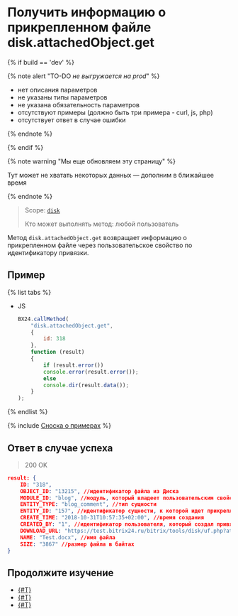 # Получить информацию о прикрепленном файле disk.attachedObject.get

{% if build == 'dev' %}

{% note alert "TO-DO _не выгружается на prod_" %}

- нет описания параметров
- не указаны типы параметров
- не указана обязательность параметров
- отсутствуют примеры (должно быть три примера - curl, js, php)
- отсутствует ответ в случае ошибки

{% endnote %}

{% endif %}

{% note warning "Мы еще обновляем эту страницу" %}

Тут может не хватать некоторых данных — дополним в ближайшее время

{% endnote %}

> Scope: [`disk`](../../scopes/permissions.md)
>
> Кто может выполнять метод: любой пользователь

Метод `disk.attachedObject.get` возвращает информацию о прикрепленном файле через пользовательское свойство по идентификатору привязки. 

## Пример

{% list tabs %}

- JS

    ```js
    BX24.callMethod(
        "disk.attachedObject.get",
        {
            id: 318
        },
        function (result)
        {
            if (result.error())
            console.error(result.error());
            else
            console.dir(result.data());
        }
    );
    ```

{% endlist %}

{% include [Сноска о примерах](../../../_includes/examples.md) %}

## Ответ в случае успеха

> 200 OK

```json
result: {
    ID: "318",
    OBJECT_ID: "13215", //идентификатор файла из Диска
    MODULE_ID: "blog", //модуль, который владеет пользовательским свойством
    ENTITY_TYPE: "blog_comment", //тип сущности
    ENTITY_ID: "157", //идентификатор сущности, к которой идет прикрепление
    CREATE_TIME: "2018-10-31T10:57:35+02:00", //время создания
    CREATED_BY: "1", //идентификатор пользователя, который создал привязку
    DOWNLOAD_URL: "https://test.bitrix24.ru/bitrix/tools/disk/uf.php?attachedId=318&auth%5Baplogin%5D=1&auth%5Bap%5D=******&action=download&ncc=1",
    NAME: "Test.docx", //имя файла
    SIZE: "3867" //размер файла в байтах
}
```

## Продолжите изучение

- [{#T}](../../../tutorials/tasks/how-to-create-comment-with-file.md)
- [{#T}](../../../tutorials/tasks/how-to-create-task-with-file.md)
- [{#T}](../../../tutorials/tasks/how-to-upload-file-to-task.md)